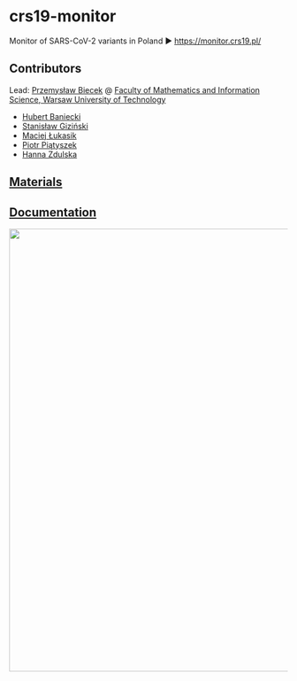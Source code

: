 # crs19-monitor

Monitor of SARS-CoV-2 variants in Poland ▶️ https://monitor.crs19.pl/

## Contributors

Lead: [Przemysław Biecek](https://biecek.pl) @ [Faculty of Mathematics and Information Science, Warsaw University of Technology](https://ww2.mini.pw.edu.pl)

* [Hubert Baniecki](https://github.com/hbaniecki)
* [Stanisław Giziński](https://github.com/Gizzio)
* [Maciej Łukasik](https://github.com/maciej-lukasik-va)
* [Piotr Piątyszek](https://github.com/piotrpiatyszek)
* [Hanna Zdulska](https://github.com/HaZdula)

## [Materials](https://github.com/MI2DataLab/crs19-monitor/wiki/Materials)

## [Documentation](https://github.com/MI2DataLab/crs19-monitor/wiki/Documentation)

<p align="center">
<img width=800 src="https://github.com/MI2DataLab/crs19-monitor/blob/main/doc/schema.svg">
</p>
